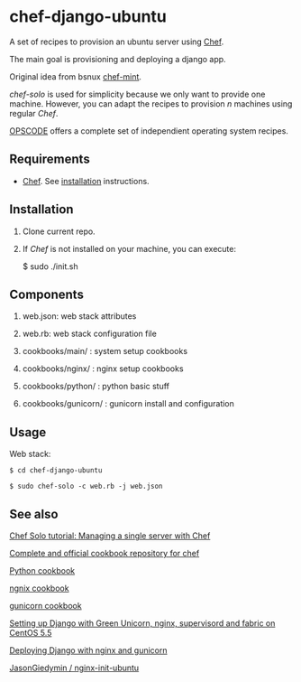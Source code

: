 chef-django-ubuntu
==================

A set of recipes to provision an ubuntu server using [Chef](http://www.opscode.com/chef/).

The main goal is provisioning and deploying a django app.

Original idea from bsnux [chef-mint](http://github.com/bsnux/chef-mint).

*chef-solo* is used for simplicity because we only want to provide one machine. However, you can adapt the recipes to provision *n* machines using regular *Chef*.

[OPSCODE](http://www.opscode.com/chef/) offers a complete set of independient operating system recipes.

Requirements
------------

* [Chef](http://www.opscode.com/chef/). See [installation](http://wiki.opscode.com/display/chef/Installation) instructions.

Installation
-------------

1. Clone current repo.

2. If *Chef* is not installed on your machine, you can execute:

    $ sudo ./init.sh

Components
----------
1. web.json: web stack attributes

2. web.rb: web stack configuration file

3. cookbooks/main/ : system setup cookbooks

4. cookbooks/nginx/ : nginx setup cookbooks

5. cookbooks/python/ : python basic stuff

6. cookbooks/gunicorn/ : gunicorn install and configuration

Usage
-----
Web stack:

    $ cd chef-django-ubuntu

    $ sudo chef-solo -c web.rb -j web.json

See also
---------
[Chef Solo tutorial: Managing a single server with Chef](http://www.opinionatedprogrammer.com/2011/06/chef-solo-tutorial-managing-a-single-server-with-chef/)

[Complete and official cookbook repository for chef](https://github.com/opscode-cookbooks)

[Python cookbook](https://github.com/opscode-cookbooks/python)

[ngnix cookbook](https://github.com/opscode-cookbooks/nginx)

[gunicorn cookbook](https://github.com/opscode-cookbooks/gunicorn)

[Setting up Django with Green Unicorn, nginx, supervisord and fabric on CentOS 5.5](http://www.kencochrane.net/blog/2011/06/django-gunicorn-nginx-supervisord-fabric-centos55/)

[Deploying Django with nginx and gunicorn](http://honza.ca/2011/05/deploying-django-with-nginx-and-gunicorn)

[JasonGiedymin / nginx-init-ubuntu](https://github.com/JasonGiedymin/nginx-init-ubuntu)
